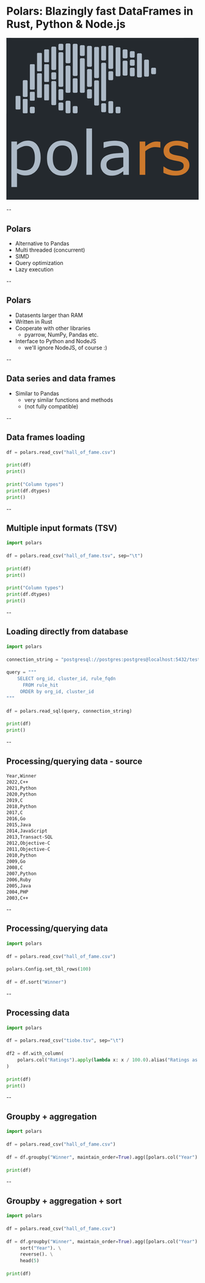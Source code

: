 # Polars: Blazingly fast DataFrames in Rust, Python & Node.js

![Polars](images/polars.png)

--

## Polars

* Alternative to Pandas
* Multi threaded (concurrent)
* SIMD
* Query optimization
* Lazy execution

--

## Polars

* Datasents larger than RAM
* Written in Rust
* Cooperate with other libraries
    - pyarrow, NumPy, Pandas etc.
* Interface to Python and NodeJS
    - we'll ignore NodeJS, of course :)

--

## Data series and data frames

* Similar to Pandas
    - very similar functions and methods
    - (not fully compatible)

--

## Data frames loading

```python
df = polars.read_csv("hall_of_fame.csv")

print(df)
print()

print("Column types")
print(df.dtypes)
print()

```

--

## Multiple input formats (TSV)

```python
import polars

df = polars.read_csv("hall_of_fame.tsv", sep="\t")

print(df)
print()

print("Column types")
print(df.dtypes)
print()
```

--

## Loading directly from database

```python
import polars

connection_string = "postgresql://postgres:postgres@localhost:5432/testdb"

query = """
    SELECT org_id, cluster_id, rule_fqdn
      FROM rule_hit
     ORDER by org_id, cluster_id
"""

df = polars.read_sql(query, connection_string)

print(df)
print()
```

--

## Processing/querying data - source

```
Year,Winner
2022,C++
2021,Python
2020,Python
2019,C
2018,Python
2017,C
2016,Go
2015,Java
2014,JavaScript
2013,Transact-SQL
2012,Objective-C
2011,Objective-C
2010,Python
2009,Go
2008,C
2007,Python
2006,Ruby
2005,Java
2004,PHP
2003,C++
```

--

## Processing/querying data

```python
import polars

df = polars.read_csv("hall_of_fame.csv")

polars.Config.set_tbl_rows(100)

df = df.sort("Winner")
```

--

## Processing data

```python
import polars

df = polars.read_csv("tiobe.tsv", sep="\t")

df2 = df.with_column(
    polars.col("Ratings").apply(lambda x: x / 100.0).alias("Ratings as ratio")
)

print(df)
print()
```

--

## Groupby + aggregation

```python
import polars

df = polars.read_csv("hall_of_fame.csv")

df = df.groupby("Winner", maintain_order=True).agg([polars.col("Year").sort()])

print(df)
```

--

## Groupby + aggregation + sort

```python
import polars

df = polars.read_csv("hall_of_fame.csv")

df = df.groupby("Winner", maintain_order=True).agg([polars.col("Year").len()]). \
     sort("Year"). \
     reverse(). \
     head(5)

print(df)
```
